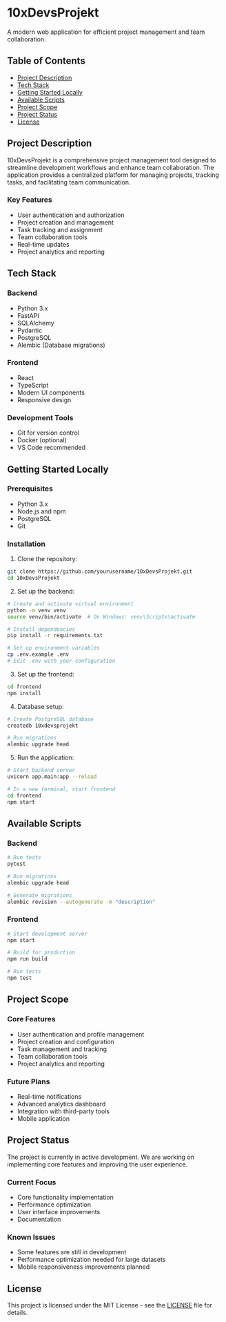 # 10xDevsProjekt

A modern web application for efficient project management and team collaboration.

## Table of Contents
- [Project Description](#project-description)
- [Tech Stack](#tech-stack)
- [Getting Started Locally](#getting-started-locally)
- [Available Scripts](#available-scripts)
- [Project Scope](#project-scope)
- [Project Status](#project-status)
- [License](#license)

## Project Description

10xDevsProjekt is a comprehensive project management tool designed to streamline development workflows and enhance team collaboration. The application provides a centralized platform for managing projects, tracking tasks, and facilitating team communication.

### Key Features
- User authentication and authorization
- Project creation and management
- Task tracking and assignment
- Team collaboration tools
- Real-time updates
- Project analytics and reporting

## Tech Stack

### Backend
- Python 3.x
- FastAPI
- SQLAlchemy
- Pydantic
- PostgreSQL
- Alembic (Database migrations)

### Frontend
- React
- TypeScript
- Modern UI components
- Responsive design

### Development Tools
- Git for version control
- Docker (optional)
- VS Code recommended

## Getting Started Locally

### Prerequisites
- Python 3.x
- Node.js and npm
- PostgreSQL
- Git

### Installation

1. Clone the repository:
```bash
git clone https://github.com/yourusername/10xDevsProjekt.git
cd 10xDevsProjekt
```

2. Set up the backend:
```bash
# Create and activate virtual environment
python -m venv venv
source venv/bin/activate  # On Windows: venv\Scripts\activate

# Install dependencies
pip install -r requirements.txt

# Set up environment variables
cp .env.example .env
# Edit .env with your configuration
```

3. Set up the frontend:
```bash
cd frontend
npm install
```

4. Database setup:
```bash
# Create PostgreSQL database
createdb 10xdevsprojekt

# Run migrations
alembic upgrade head
```

5. Run the application:
```bash
# Start backend server
uvicorn app.main:app --reload

# In a new terminal, start frontend
cd frontend
npm start
```

## Available Scripts

### Backend
```bash
# Run tests
pytest

# Run migrations
alembic upgrade head

# Generate migrations
alembic revision --autogenerate -m "description"
```

### Frontend
```bash
# Start development server
npm start

# Build for production
npm run build

# Run tests
npm test
```

## Project Scope

### Core Features
- User authentication and profile management
- Project creation and configuration
- Task management and tracking
- Team collaboration tools
- Project analytics and reporting

### Future Plans
- Real-time notifications
- Advanced analytics dashboard
- Integration with third-party tools
- Mobile application

## Project Status

The project is currently in active development. We are working on implementing core features and improving the user experience.

### Current Focus
- Core functionality implementation
- Performance optimization
- User interface improvements
- Documentation

### Known Issues
- Some features are still in development
- Performance optimization needed for large datasets
- Mobile responsiveness improvements planned

## License

This project is licensed under the MIT License - see the [LICENSE](LICENSE) file for details. 